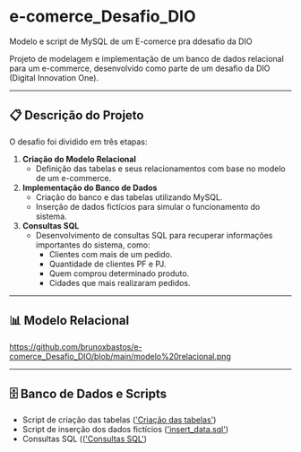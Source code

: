 # e-comerce_Desafio_DIO
Modelo e script de MySQL de um E-comerce pra ddesafio da DIO

Projeto de modelagem e implementação de um banco de dados relacional para um e-commerce, desenvolvido como parte de um desafio da DIO (Digital Innovation One).

---

## 📋 Descrição do Projeto

O desafio foi dividido em três etapas:

1. **Criação do Modelo Relacional**
   - Definição das tabelas e seus relacionamentos com base no modelo de um e-commerce.
2. **Implementação do Banco de Dados**
   - Criação do banco e das tabelas utilizando MySQL.
   - Inserção de dados fictícios para simular o funcionamento do sistema.
3. **Consultas SQL**
   - Desenvolvimento de consultas SQL para recuperar informações importantes do sistema, como:
     - Clientes com mais de um pedido.
     - Quantidade de clientes PF e PJ.
     - Quem comprou determinado produto.
     - Cidades que mais realizaram pedidos.

---

## 📊 Modelo Relacional

https://github.com/brunoxbastos/e-comerce_Desafio_DIO/blob/main/modelo%20relacional.png

---

## 🗄️ Banco de Dados e Scripts

- Script de criação das tabelas (['Criação das tabelas'](https://github.com/brunoxbastos/e-comerce_Desafio_DIO/blob/main/e-comerce%20script.sql))
- Script de inserção dos dados fictícios (['insert_data.sql'](https://github.com/brunoxbastos/e-comerce_Desafio_DIO/blob/main/e-comerce%20dados.sql))
- Consultas SQL ((['Consultas SQL'](https://github.com/brunoxbastos/e-comerce_Desafio_DIO/blob/main/e-comerce%20consultals.sql))

